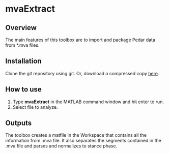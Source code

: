 # mvaExtract

## Overview
The main features of this toolbox are to import and package Pedar data from *.mva files.
## Installation
Clone the git repository using git. Or, download a compressed copy [here](https://github.com/jouterleys/mvaExtract/archive/main.zip).
## How to use
1. Type **mvaExtract** in the MATLAB command window and hit enter to run.
2. Select file to analyze.
## Outputs
The toolbox creates a matfile in the Workspace that contains all the information from .mva file. It also separates the segments contained in the .mva file and parses and normalizes to stance phase.
